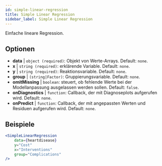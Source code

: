 ```yaml
---
id: simple-linear-regression
title: Simple Linear Regression
sidebar_label: Simple Linear Regression
---
```


Einfache lineare Regression.

## Optionen

* __data__ | `object (required)`: Objekt von Werte-Arrays. Default: `none`.
* __x__ | `string (required)`: erklärende Variable. Default: `none`.
* __y__ | `string (required)`: Reaktionsvariable. Default: `none`.
* __group__ | `(string|Factor)`: Gruppierungsvariable. Default: `none`.
* __omitMissing__ | `boolean`: steuert, ob fehlende Werte bei der Modellanpassung ausgelassen werden sollen. Default: `false`.
* __onDiagnostics__ | `function`: Callback, der mit Diagnoseplots aufgerufen wird. Default: `none`.
* __onPredict__ | `function`: Callback, der mit angepassten Werten und Residuen aufgerufen wird. Default: `none`.


## Beispiele

```jsx live
<SimpleLinearRegression 
    data={heartdisease} 
    y="Cost"
    x="Interventions"
    group="Complications"
/>
```

